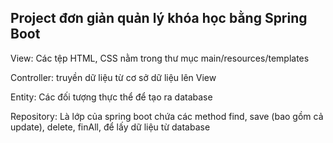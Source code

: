## Project đơn giản quản lý khóa học bằng Spring Boot 

View: Các tệp HTML, CSS nằm trong thư mục main/resources/templates

Controller: truyền dữ liệu từ cơ sở dữ liệu lên View

Entity: Các đối tượng thực thể để tạo ra database 

Repository: Là lớp của spring boot chứa các method find, save (bao gồm cả update), delete, finAll, để lấy dữ liệu từ database
